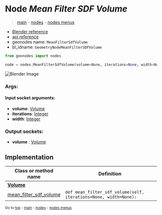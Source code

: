 # Node *Mean Filter SDF Volume*

> [main](../index.md) - [nodes](nodes.md) - [nodes menus](nodes_menus.md)

- [Blender reference](https://docs.blender.org/manual/en/latest/modeling/geometry_nodes/e.html)
- [api reference](https://docs.blender.org/api/current/bpy.types.GeometryNodeMeanFilterSDFVolume.html)
- geonodes name: `MeanFilterSdfVolume`
- bl_idname: `GeometryNodeMeanFilterSDFVolume`

```python
from geonodes import nodes

node = nodes.MeanFilterSdfVolume(volume=None, iterations=None, width=None)
```

![Blender Image](https://docs.blender.org/manual/en/latest/_images/node-types_GeometryNodeMeanFilterSDFVolume.webp)

### Args:

#### Input socket arguments:

- **volume**: [Volume](Volume.md)
- **iterations**: [Integer](Integer.md)
- **width**: [Integer](Integer.md)

### Output sockets:

- **volume** : [Volume](Volume.md)

## Implementation

| Class or method name | Definition |
|----------------------|------------|
| **[Volume](Volume.md)** |
| [mean_filter_sdf_volume](Volume.md#mean_filter_sdf_volume) | `def mean_filter_sdf_volume(self, iterations=None, width=None):` |

<sub>Go to [top](#node-Mean-Filter-SDF-Volume) - [main](../index.md) - [nodes](nodes.md) - [nodes menus](nodes_menus.md)</sub>

